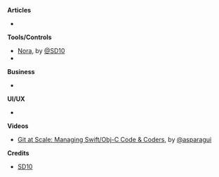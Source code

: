 
**Articles**

*


**Tools/Controls**
* [Nora](https://github.com/SD10/Nora), by [@SD10](https://github.com/SD10)
*

**Business**

*

**UI/UX**

*

**Videos**

* [Git at Scale: Managing Swift/Obj-C Code & Coders](https://realm.io/news/brett-koonce-slug-git-at-scale-managing-swift-obj-c-coders), by [@asparagui](https://twitter.com/asparagui)

**Credits**
* [SD10](https://github.com/SD10)
